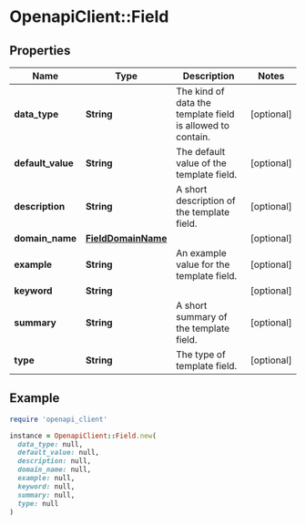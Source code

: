 # OpenapiClient::Field

## Properties

| Name | Type | Description | Notes |
| ---- | ---- | ----------- | ----- |
| **data_type** | **String** | The kind of data the template field is allowed to contain. | [optional] |
| **default_value** | **String** | The default value of the template field. | [optional] |
| **description** | **String** | A short description of the template field. | [optional] |
| **domain_name** | [**FieldDomainName**](FieldDomainName.md) |  | [optional] |
| **example** | **String** | An example value for the template field. | [optional] |
| **keyword** | **String** |  | [optional] |
| **summary** | **String** | A short summary of the template field. | [optional] |
| **type** | **String** | The type of template field. | [optional] |

## Example

```ruby
require 'openapi_client'

instance = OpenapiClient::Field.new(
  data_type: null,
  default_value: null,
  description: null,
  domain_name: null,
  example: null,
  keyword: null,
  summary: null,
  type: null
)
```


